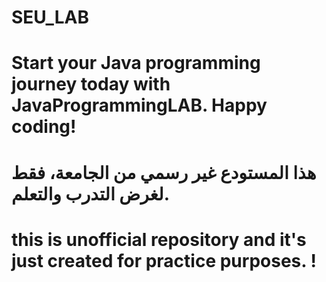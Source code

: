 # SEU_LAB
# Start your Java programming journey today with JavaProgrammingLAB. Happy coding!


#   هذا المستودع غير رسمي من الجامعة، فقط لغرض التدرب والتعلم.
# this is unofficial repository and it's just created for practice purposes. !

